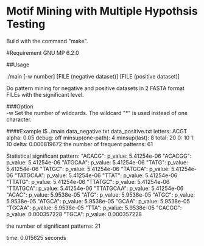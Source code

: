# Motif Mining with Multiple Hypothsis Testing 

Build with the command "make". 

#Requirement 
GNU MP 6.2.0

##Usage

./main [-w number] [FILE (negative dataset)] [FILE (positive dataset)]   

Do pattern mining for negative and positive datasets in 2 FASTA format FILEs with the significant level.

###Option  
-w
  Set the number of wildcards. The wildcard "\*" is used instead of one character.  

####Example 
l$ ./main data_negative.txt data_positive.txt 
letters: ACGT 
alpha: 0.05 
debug: off 
minsup(one-path): 4 
minsup(last): 8 
total: 20 
0: 10 
1: 10 
delta: 0.000819672 
the number of frequent patterns: 61 
 
Statistical significant pattern: 
"ACACG": p_value: 5.41254e-06 
"ACACGG": p_value: 5.41254e-06 
"ATGCAA": p_value: 5.41254e-06 
"TATG": p_value: 5.41254e-06 
"TATGC": p_value: 5.41254e-06 
"TATGCA": p_value: 5.41254e-06 
"TATGCAA": p_value: 5.41254e-06 
"TTAT": p_value: 5.41254e-06 
"TTATG": p_value: 5.41254e-06 
"TTATGC": p_value: 5.41254e-06 
"TTATGCA": p_value: 5.41254e-06 
"TTATGCAA": p_value: 5.41254e-06 
"ACAC": p_value: 5.9538e-05 
"ATG": p_value: 5.9538e-05 
"ATGC": p_value: 5.9538e-05 
"ATGCA": p_value: 5.9538e-05 
"GCAA": p_value: 5.9538e-05 
"TGCAA": p_value: 5.9538e-05 
"TTA": p_value: 5.9538e-05 
"CACGG": p_value: 0.000357228 
"TGCA": p_value: 0.000357228 

the number of significant patterns: 21

time: 0.015625 seconds

